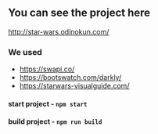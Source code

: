 ## You can see the project here
http://star-wars.odinokun.com/

### We used 
- https://swapi.co/
- https://bootswatch.com/darkly/
- https://starwars-visualguide.com/

#### start project - `npm start`
#### build project - `npm run build`
